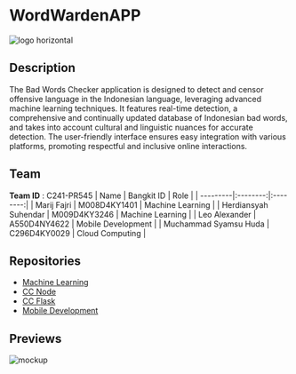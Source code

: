 # WordWardenAPP
![logo horizontal](https://github.com/Wumboooo/Project-Capstone-C241-PR545/assets/105157190/9a51ba3d-d04e-46e2-888a-223cc6652f41)

## Description
The Bad Words Checker application is designed to detect and censor offensive language in the Indonesian language, leveraging advanced machine learning techniques. It features real-time detection, a comprehensive and continually updated database of Indonesian bad words, and takes into account cultural and linguistic nuances for accurate detection. The user-friendly interface ensures easy integration with various platforms, promoting respectful and inclusive online interactions.


## Team
**Team ID** : C241-PR545
| Name | Bangkit ID | Role |
| ---------|:--------:|:--------:|
| Marij Fajri   | M008D4KY1401     | Machine Learning  |
| Herdiansyah Suhendar  | M009D4KY3246   | Machine Learning    |
| Leo Alexander  | A550D4NY4622     | Mobile Development   |
| Muchammad Syamsu Huda   | C296D4KY0029     | Cloud Computing    |


## Repositories
- [Machine Learning](https://github.com/Wumboooo/Project-Capstone-C241-PR545/tree/ML)
- [CC Node](https://github.com/Wumboooo/Project-Capstone-C241-PR545/tree/CC-Node)
- [CC Flask](https://github.com/Wumboooo/Project-Capstone-C241-PR545/tree/CC-Flask)
- [Mobile Development](https://github.com/Wumboooo/Project-Capstone-C241-PR545/tree/MD)

## Previews
![mockup](https://github.com/Wumboooo/Project-Capstone-C241-PR545/assets/105157190/76b41797-6754-4c5f-a9d7-58c8e206a688)
